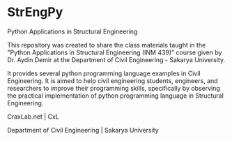 # StrEngPy
Python Applications in Structural Engineering

This repository was created to share the class materials taught in the "Python Applications in Structural Engineering (INM 439)" course given by Dr. Aydin Demir at the Department of Civil Engineering - Sakarya University.

It provides several python programming language examples in Civil Engineering. It is aimed to help civil engineering students, engineers, and researchers to improve their programming skills, specifically by observing the practical implementation of python programming language in Structural Engineering.

CraxLab.net | CxL

Department of Civil Engineering | Sakarya University
